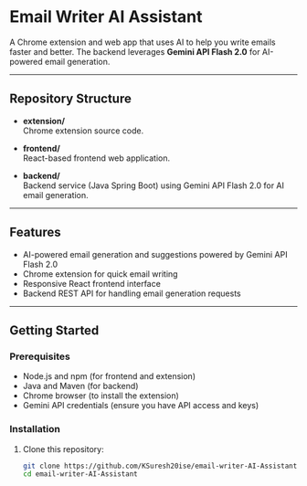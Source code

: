 # Email Writer AI Assistant

A Chrome extension and web app that uses AI to help you write emails faster and better. The backend leverages **Gemini API Flash 2.0** for AI-powered email generation.

---

## Repository Structure

- **extension/**  
  Chrome extension source code.

- **frontend/**  
  React-based frontend web application.

- **backend/**  
  Backend service (Java Spring Boot) using Gemini API Flash 2.0 for AI email generation.

---

## Features

- AI-powered email generation and suggestions powered by Gemini API Flash 2.0  
- Chrome extension for quick email writing  
- Responsive React frontend interface  
- Backend REST API for handling email generation requests

---

## Getting Started

### Prerequisites

- Node.js and npm (for frontend and extension)  
- Java and Maven (for backend)  
- Chrome browser (to install the extension)  
- Gemini API credentials (ensure you have API access and keys)

### Installation

1. Clone this repository:

   ```bash
   git clone https://github.com/KSuresh20ise/email-writer-AI-Assistant.git
   cd email-writer-AI-Assistant
